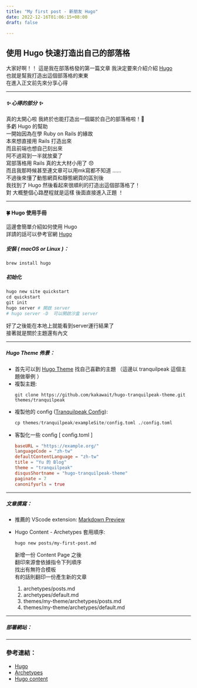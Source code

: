 ```yaml
---
title: "My first post - 新朋友 Hugo"
date: 2022-12-16T01:06:15+08:00
draft: false

---
```


## 使用 Hugo 快速打造出自己的部落格  

大家好啊！！
這是我在部落格發的第一篇文章
我決定要來介紹介紹 [Hugo](https://gohugo.io)   
也就是幫我打造出這個部落格的東東    
在進入正文前先來分享心得  
*****
##### ✨ 心得的部分 ✨
真的太開心啦 我終於也能打造出一個屬於自己的部落格啦！🥳  
多虧 Hugo 的幫助   
一開始因為在學 Ruby on Rails 的緣故    
本來想直接用 Rails 打造出來   
而且前端也想自己刻出來     
阿不過寫到一半就放棄了    
寫部落格用 Rails 真的太大材小用了 😞   
而且我那時候甚至連文章可以用mk寫都不知道 ......  
不過後來懂了動態網頁和靜態網頁的區別後      
我找到了 Hugo
然後看起來很順利的打造出這個部落格了！  
對 大概整個心路歷程就是這樣 後面直接進入正題 ！
*****
#### 🍀 Hugo 使用手冊
這邊會簡單介紹如何使用 Hugo   
詳請的話可以參考官網 [Hugo](https://gohugo.io) 

##### 安裝 ( macOS or Linux )：
```
brew install hugo
```
##### 初始化
```python
hugo new site quickstart
cd quickstart 
git init
hugo server # 開啟 server
# hugo server -D  可以開啟沙盒 server
```
好了之後能在本地上就能看到server運行結果了    
接著就是關於主題還有內文
*****
##### Hugo Theme 佈景：    
* 首先可以到 [Hugo Theme](https://themes.gohugo.io/tags/blog/) 找自己喜歡的主題 
（這邊以 tranquilpeak 這個主題做舉例 ） 
* 複製主題:   
    ```git
    git clone https://github.com/kakawait/hugo-tranquilpeak-theme.git themes/tranquilpeak
    ```
* 複製他的 config ([Tranquilpeak Config](https://github.com/kakawait/hugo-tranquilpeak-theme/blob/master/exampleSite/config.toml)):   
    ```python
    cp themes/tranquilpeak/exampleSite/config.toml ./config.toml
    ```
* 客製化一些 config [ config.toml ]
  ```toml
  baseURL = "https://example.org/"
  languageCode = "zh-tw"
  defaultContentLanguage = "zh-tw"
  title = "Yu 的 Blog"
  theme = "tranquilpeak"
  disqusShortname = "hugo-tranquilpeak-theme"
  paginate = 7
  canonifyurls = true
  ```
*****
##### 文章撰寫：  
* 推薦的 VScode extension: [Markdown Preview](https://marketplace.visualstudio.com/items?itemName=shd101wyy.markdown-preview-enhanced) 

* Hugo Content - Archetypes 套用順序:    
  ```
  hugo new posts/my-first-post.md 
  ```
  新增一份 Content Page 之後    
  翻印來源會依據指令下列順序    
  找出有無符合模板    
  有的話則翻印一份產生新的文章   
  1. archetypes/posts.md
  2. archetypes/default.md
  3. themes/my-theme/archetypes/posts.md
  4. themes/my-theme/archetypes/default.md    
*****
##### 部署網站：

*****
### 參考連結： 
* [Hugo](https://gohugo.io/getting-started/quick-start/)   
* [Archetypes](https://gohugo.io/content-management/archetypes/)
* [Hugo content](https://ithelp.ithome.com.tw/articles/10243072)







